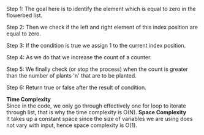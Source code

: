 
Step 1: The goal here is to identify the element which is equal to zero in the flowerbed list.  

Step 2: Then we check if the left and right element of this index position are equal to zero.  

Step 3: If the condition is true we assign 1 to the current index position.  

Step 4: As we do that we increase the count of a counter.  

Step 5: We finally check (or stop the process) when the count is greater than the number of plants 'n' that are to be planted.  

Step 6: Return true or false after the result of condition.  


**Time Complexity**  
Since in the code, we only go through effectively one for loop to iterate through list, that is why the time complexity is O(N).
**Space Complexity**  
It takes up a constant space since the size of variables we are using does not vary with input, hence space complexity is O(1).

